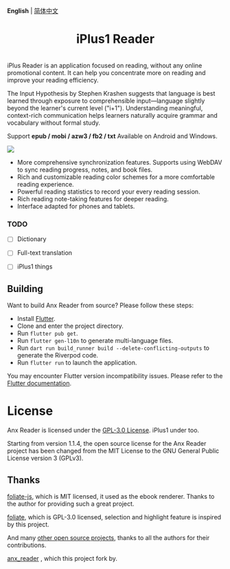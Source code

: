 **English** | [简体中文](README_zh.md)
<br>

<h1 align="center">iPlus1 Reader</h1>


<br>
iPlus Reader is an application focused on reading, without any online promotional content. It can help you concentrate more on reading and improve your reading efficiency.

The Input Hypothesis by Stephen Krashen suggests that language is best learned through exposure to comprehensible input—language slightly beyond the learner's current level ("i+1"). Understanding meaningful, context-rich communication helps learners naturally acquire grammar and vocabulary without formal study.
<br>

Support **epub / mobi / azw3 / fb2 / txt**
Available on Android and Windows.

![](./docs/images/9.jpg)

- More comprehensive synchronization features. Supports using WebDAV to sync reading progress, notes, and book files.
- Rich and customizable reading color schemes for a more comfortable reading experience.
- Powerful reading statistics to record your every reading session.
- Rich reading note-taking features for deeper reading.
- Interface adapted for phones and tablets.

### TODO
- [ ] Dictionary
- [ ] Full-text translation
- [ ] iPlus1 things



## Building
Want to build Anx Reader from source? Please follow these steps:
- Install [Flutter](https://flutter.dev).
- Clone and enter the project directory.
- Run `flutter pub get`.
- Run `flutter gen-l10n` to generate multi-language files.
- Run `dart run build_runner build --delete-conflicting-outputs` to generate the Riverpod code.
- Run `flutter run` to launch the application.

You may encounter Flutter version incompatibility issues. Please refer to the [Flutter documentation](https://flutter.dev/docs/get-started/install).

# License
Anx Reader is licensed under the [GPL-3.0 License](./LICENSE).
iPlus1 under too.

Starting from version 1.1.4, the open source license for the Anx Reader project has been changed from the MIT License to the GNU General Public License version 3 (GPLv3).

## Thanks
[foliate-js](https://github.com/johnfactotum/foliate-js), which is MIT licensed, it used as the ebook renderer. Thanks to the author for providing such a great project.

[foliate](https://github.com/johnfactotum/foliate), which is GPL-3.0 licensed, selection and highlight feature is inspired by this project.

And many [other open source projects](./pubspec.yaml), thanks to all the authors for their contributions.

[anx_reader](https://github.com/Anxcye/anx-reader) , which this project fork by.
